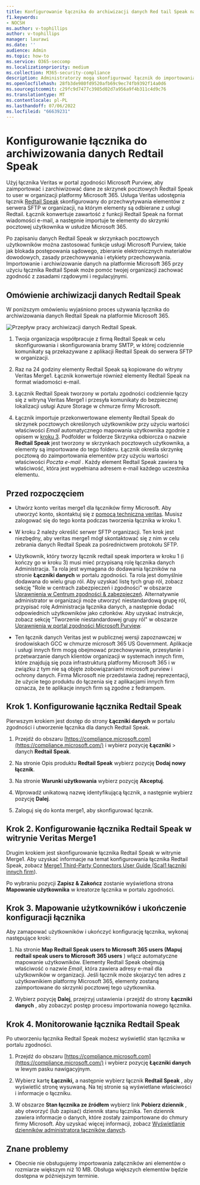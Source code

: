 ```yaml
---
title: Konfigurowanie łącznika do archiwizacji danych Red tail Speak na platformie Microsoft 365
f1.keywords:
- NOCSH
ms.author: v-tophillips
author: v-tophillips
manager: laurawi
ms.date: ''
audience: Admin
ms.topic: how-to
ms.service: O365-seccomp
ms.localizationpriority: medium
ms.collection: M365-security-compliance
description: Administratorzy mogą skonfigurować łącznik do importowania i archiwizowania danych Red tail Speak z usługi Veritas na platformę Microsoft 365. Ten łącznik umożliwia archiwizowanie danych ze źródeł danych innych firm na platformie Microsoft 365. Po zarchiwizowania tych danych można zarządzać danymi innych firm za pomocą funkcji zgodności, takich jak blokada prawna, wyszukiwanie zawartości i zasady przechowywania.
ms.openlocfilehash: 28fb3de980fd9520afb69c9ec74fb9392f14a0d6
ms.sourcegitcommit: c29fc9d7477c3985d02d7a956a9f4b311c4d9c76
ms.translationtype: MT
ms.contentlocale: pl-PL
ms.lasthandoff: 07/06/2022
ms.locfileid: "66639231"
---
```

# <a name="set-up-a-connector-to-archive-redtail-speak-data"></a>Konfigurowanie łącznika do archiwizowania danych Redtail Speak

Użyj łącznika Veritas w portal zgodności Microsoft Purview, aby zaimportować i zarchiwizować dane ze skrzynek pocztowych Redtail Speak to user w organizacji platformy Microsoft 365. Usługa Veritas udostępnia łącznik [Redtail Speak](https://globanet.com/redtail/) skonfigurowany do przechwytywania elementów z serwera SFTP w organizacji, na którym elementy są odbierane z usługi Redtail. Łącznik konwertuje zawartość z funkcji Redtail Speak na format wiadomości e-mail, a następnie importuje te elementy do skrzynki pocztowej użytkownika w usłudze Microsoft 365.

Po zapisaniu danych Redtail Speak w skrzynkach pocztowych użytkowników można zastosować funkcje usługi Microsoft Purview, takie jak blokada postępowania sądowego, zbieranie elektronicznych materiałów dowodowych, zasady przechowywania i etykiety przechowywania. Importowanie i archiwizowanie danych na platformie Microsoft 365 przy użyciu łącznika Redtail Speak może pomóc twojej organizacji zachować zgodność z zasadami rządowymi i regulacyjnymi.

## <a name="overview-of-archiving-the-redtail-speak-data"></a>Omówienie archiwizacji danych Redtail Speak

W poniższym omówieniu wyjaśniono proces używania łącznika do archiwizowania danych Redtail Speak na platformie Microsoft 365.

![Przepływ pracy archiwizacji danych Redtail Speak.](../media/RedtailSpeakConnectorWorkflow.png)

1. Twoja organizacja współpracuje z firmą Redtail Speak w celu skonfigurowania i skonfigurowania bramy SMTP, w której codziennie komunikaty są przekazywane z aplikacji Redtail Speak do serwera SFTP w organizacji.

2. Raz na 24 godziny elementy Redtail Speak są kopiowane do witryny Veritas Merge1. Łącznik konwertuje również elementy Redtail Speak na format wiadomości e-mail.

3. Łącznik Redtail Speak tworzony w portalu zgodności codziennie łączy się z witryną Veritas Merge1 i przesyła komunikaty do bezpiecznej lokalizacji usługi Azure Storage w chmurze firmy Microsoft.

4. Łącznik importuje przekonwertowane elementy Redtail Speak do skrzynek pocztowych określonych użytkowników przy użyciu wartości właściwości *Email* automatycznego mapowania użytkownika zgodnie z opisem w [kroku 3](#step-3-map-users-and-complete-the-connector-setup). Podfolder w folderze Skrzynka odbiorcza o nazwie **Redtail Speak** jest tworzony w skrzynkach pocztowych użytkownika, a elementy są importowane do tego folderu. Łącznik określa skrzynkę pocztową do zaimportowania elementów przy użyciu wartości właściwości *Poczta e-mail* . Każdy element Redtail Speak zawiera tę właściwość, która jest wypełniana adresem e-mail każdego uczestnika elementu.

## <a name="before-you-begin"></a>Przed rozpoczęciem

- Utwórz konto veritas merge1 dla łączników firmy Microsoft. Aby utworzyć konto, skontaktuj się z [pomocą techniczną veritas](https://www.veritas.com/content/support/). Musisz zalogować się do tego konta podczas tworzenia łącznika w kroku 1.

- W kroku 2 należy określić serwer SFTP organizacji. Ten krok jest niezbędny, aby veritas merge1 mógł skontaktować się z nim w celu zebrania danych Redtail Speak za pośrednictwem protokołu SFTP.

- Użytkownik, który tworzy łącznik redtail speak importera w kroku 1 (i kończy go w kroku 3) musi mieć przypisaną rolę łącznika danych Administracja. Ta rola jest wymagana do dodawania łączników na stronie **Łączniki danych** w portalu zgodności. Ta rola jest domyślnie dodawana do wielu grup ról. Aby uzyskać listę tych grup ról, zobacz sekcję "Role w centrach zabezpieczeń i zgodności" w obszarze [Uprawnienia w Centrum zgodności & zabezpieczeń](../security/office-365-security/permissions-in-the-security-and-compliance-center.md#roles-in-the-security--compliance-center). Alternatywnie administrator w organizacji może utworzyć niestandardową grupę ról, przypisać rolę Administracja łącznika danych, a następnie dodać odpowiednich użytkowników jako członków. Aby uzyskać instrukcje, zobacz sekcję "Tworzenie niestandardowej grupy ról" w obszarze [Uprawnienia w portal zgodności Microsoft Purview](microsoft-365-compliance-center-permissions.md#create-a-custom-role-group).

- Ten łącznik danych Veritas jest w publicznej wersji zapoznawczej w środowiskach GCC w chmurze microsoft 365 US Government. Aplikacje i usługi innych firm mogą obejmować przechowywanie, przesyłanie i przetwarzanie danych klientów organizacji w systemach innych firm, które znajdują się poza infrastrukturą platformy Microsoft 365 i w związku z tym nie są objęte zobowiązaniami microsoft purview i ochrony danych. Firma Microsoft nie przedstawia żadnej reprezentacji, że użycie tego produktu do łączenia się z aplikacjami innych firm oznacza, że te aplikacje innych firm są zgodne z fedrampem.

## <a name="step-1-set-up-the-redtail-speak-connector"></a>Krok 1. Konfigurowanie łącznika Redtail Speak

Pierwszym krokiem jest dostęp do strony **Łączniki danych** w portalu zgodności i utworzenie łącznika dla danych Redtail Speak.

1. Przejdź do obszaru [https://compliance.microsoft.com](https://compliance.microsoft.com/) i wybierz pozycję **Łączniki** &gt; danych **Redtail Speak**.

2. Na stronie Opis produktu **Redtail Speak** wybierz pozycję **Dodaj nowy łącznik**.

3. Na stronie **Warunki użytkowania** wybierz pozycję **Akceptuj**.

4. Wprowadź unikatową nazwę identyfikującą łącznik, a następnie wybierz pozycję **Dalej**.

5. Zaloguj się do konta merge1, aby skonfigurować łącznik.

## <a name="step-2-configure-the-redtail-speak-connector-on-the-veritas-merge1-site"></a>Krok 2. Konfigurowanie łącznika Redtail Speak w witrynie Veritas Merge1

Drugim krokiem jest skonfigurowanie łącznika Redtail Speak w witrynie Merge1. Aby uzyskać informacje na temat konfigurowania łącznika Redtail Speak, zobacz [Merge1 Third-Party Connectors User Guide (Scal1 łączniki innych firm](https://docs.ms.merge1.globanetportal.com/Merge1%20Third-Party%20Connectors%20Redtail%20Speak%20User%20Guide%20.pdf)).

Po wybraniu pozycji **Zapisz & Zakończ** zostanie wyświetlona strona **Mapowanie użytkownika** w kreatorze łącznika w portalu zgodności.

## <a name="step-3-map-users-and-complete-the-connector-setup"></a>Krok 3. Mapowanie użytkowników i ukończenie konfiguracji łącznika

Aby zamapować użytkowników i ukończyć konfigurację łącznika, wykonaj następujące kroki:

1. Na stronie **Map Redtail Speak users to Microsoft 365 users (Mapuj redtail speak users to Microsoft 365 users** ) włącz automatyczne mapowanie użytkowników. Elementy Redtail Speak obejmują właściwość o nazwie *Email*, która zawiera adresy e-mail dla użytkowników w organizacji. Jeśli łącznik może skojarzyć ten adres z użytkownikiem platformy Microsoft 365, elementy zostaną zaimportowane do skrzynki pocztowej tego użytkownika.

2. Wybierz pozycję **Dalej**, przejrzyj ustawienia i przejdź do strony **Łączniki danych** , aby zobaczyć postęp procesu importowania nowego łącznika.

## <a name="step-4-monitor-the-redtail-speak-connector"></a>Krok 4. Monitorowanie łącznika Redtail Speak

Po utworzeniu łącznika Redtail Speak możesz wyświetlić stan łącznika w portalu zgodności.

1. Przejdź do obszaru [https://compliance.microsoft.com](https://compliance.microsoft.com/) i wybierz pozycję **Łączniki danych** w lewym pasku nawigacyjnym.

2. Wybierz kartę **Łączniki,** a następnie wybierz łącznik **Redtail Speak** , aby wyświetlić stronę wysuwaną. Na tej stronie są wyświetlane właściwości i informacje o łączniku.

3. W obszarze **Stan łącznika ze źródłem** wybierz link **Pobierz dziennik** , aby otworzyć (lub zapisać) dziennik stanu łącznika. Ten dziennik zawiera informacje o danych, które zostały zaimportowane do chmury firmy Microsoft. Aby uzyskać więcej informacji, zobacz [Wyświetlanie dzienników administratora łączników danych](data-connector-admin-logs.md).

## <a name="known-issues"></a>Znane problemy

- Obecnie nie obsługujemy importowania załączników ani elementów o rozmiarze większym niż 10 MB. Obsługa większych elementów będzie dostępna w późniejszym terminie.